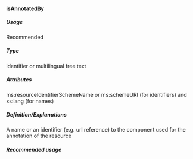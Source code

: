 #### isAnnotatedBy
##### Usage
Recommended
##### Type
identifier or multilingual free text
##### Attributes
ms:resourceIdentifierSchemeName or ms:schemeURI (for identifiers) and xs:lang (for names)
##### Definition/Explanations
A name or an identifier (e.g. url reference) to the component used for the annotation of the resource
##### Recommended usage
